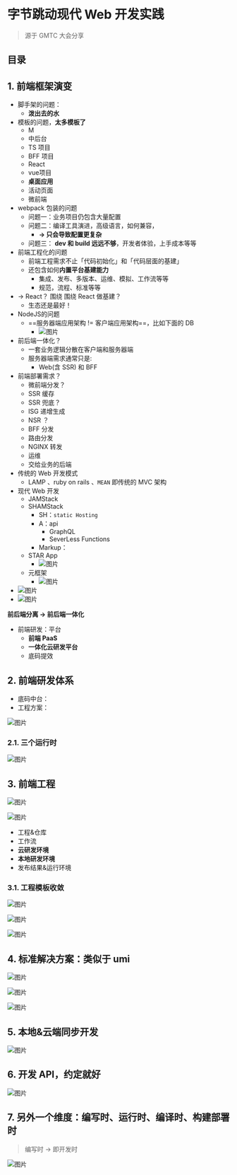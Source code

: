 
# 字节跳动现代 Web 开发实践


>  源于 GMTC 大会分享


## 目录
<!-- toc -->
 ## 1. 前端框架演变 

- 脚手架的问题：
	- **泼出去的水**
- 模板的问题，**太多模板了**
	- M
	- 中后台
	- TS 项目
	- BFF 项目
	- React 
	- vue项目
	- **桌面应用**
	- 活动页面
	- 微前端
- webpack 包装的问题
	- 问题一：业务项目仍包含大量配置
	- 问题二：编译工具演进，高级语言，如何兼容，
		- **→ 只会导致配置更复杂**
	- 问题三： **dev 和 build 远远不够**，开发者体验，上手成本等等
- 前端工程化的问题
	- 前端工程需求不止「代码初始化」和「代码层面的基建」
	- 还包含如何**内置平台基建能力**
		- 集成、发布、多版本、运维、模拟、工作流等等
		- 规范，流程、标准等等
- → React？ 围绕 围绕 React 做基建？
	- 生态还是最好！
- NodeJS的问题
	- ==服务器端应用架构 != 客户端应用架构==，比如下面的 DB
		- ![图片](https://832-1310531898.cos.ap-beijing.myqcloud.com/999.%20Obsidian@832/files/20241214-5.png)
- 前后端一体化？
	- 一套业务逻辑分散在客户端和服务器端
	- 服务器端需求通常只是:  
		- Web(含 SSR) 和 BFF
- 前端部署需求？
	- 微前端分发？
	- SSR 缓存
	- SSR 兜底？
	- ISG 递增生成
	- NSR ？
	- BFF 分发
	- 路由分发
	- NGINX 转发
	- 运维
	- 交给业务的后端
- 传统的 Web 开发模式
	- LAMP 、ruby on rails 、`MEAN` 即传统的 MVC 架构
- 现代 Web 开发
	- JAMStack
	- SHAMStack
		- SH：`static Hosting`
		- A：api 
			- GraphQL 
			- SeverLess Functions
		- Markup： 
	- STAR App 
		- ![图片](https://832-1310531898.cos.ap-beijing.myqcloud.com/999.%20Obsidian@832/files/20241214-6.png)
	- 元框架
		- ![图片](https://832-1310531898.cos.ap-beijing.myqcloud.com/999.%20Obsidian@832/files/20241214-7.png)
- ![图片](https://832-1310531898.cos.ap-beijing.myqcloud.com/999.%20Obsidian@832/files/20241214-8.png)
- ![图片](https://832-1310531898.cos.ap-beijing.myqcloud.com/999.%20Obsidian@832/files/20241214-9.png)

**前后端分离 →  前后端一体化**
- 前端研发：平台
	- **前端 PaaS**
	- **一体化云研发平台**
	- 底码提效

## 2. 前端研发体系

- 底码中台：
- 工程方案：

![图片](https://832-1310531898.cos.ap-beijing.myqcloud.com/999.%20Obsidian@832/files/20241214-11.png)

### 2.1. 三个运行时

![图片](https://832-1310531898.cos.ap-beijing.myqcloud.com/999.%20Obsidian@832/files/20241214-10.png)

## 3. 前端工程

![图片](https://832-1310531898.cos.ap-beijing.myqcloud.com/999.%20Obsidian@832/files/20241214-12.png)

![图片](https://832-1310531898.cos.ap-beijing.myqcloud.com/999.%20Obsidian@832/files/20241214-13.png)

- 工程&仓库
- 工作流
- **云研发环境**
- **本地研发环境**
- 发布结果&运行环境

### 3.1. 工程模板收敛

![图片](https://832-1310531898.cos.ap-beijing.myqcloud.com/999.%20Obsidian@832/files/20241214-14.png)

![图片](https://832-1310531898.cos.ap-beijing.myqcloud.com/999.%20Obsidian@832/files/20241214-15.png)

![图片](https://832-1310531898.cos.ap-beijing.myqcloud.com/999.%20Obsidian@832/files/20241214-16.png)

## 4. 标准解决方案：类似于 umi

![图片](https://832-1310531898.cos.ap-beijing.myqcloud.com/999.%20Obsidian@832/files/20241214-17.png)

![图片](https://832-1310531898.cos.ap-beijing.myqcloud.com/999.%20Obsidian@832/files/20241214-18.png)

![图片](https://832-1310531898.cos.ap-beijing.myqcloud.com/999.%20Obsidian@832/files/20241214-19.png)

## 5. 本地&云端同步开发

![图片](https://832-1310531898.cos.ap-beijing.myqcloud.com/999.%20Obsidian@832/files/20241214-20.png)

## 6. 开发 API，约定就好

![图片](https://832-1310531898.cos.ap-beijing.myqcloud.com/999.%20Obsidian@832/files/20241214-21.png)

## 7. 另外一个维度：**编写时、运行时、编译时、构建部署时**

> 编写时 → 即开发时

![图片](https://832-1310531898.cos.ap-beijing.myqcloud.com/999.%20Obsidian@832/files/20241214-22.png)

